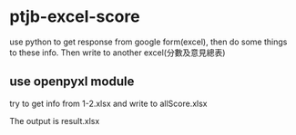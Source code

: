 # ptjb-excel-score
use python to get response from google form(excel), then do some things to these info. Then write to another excel(分數及意見總表)


## use openpyxl module
try to get info from 1-2.xlsx and write to allScore.xlsx

The output is result.xlsx

